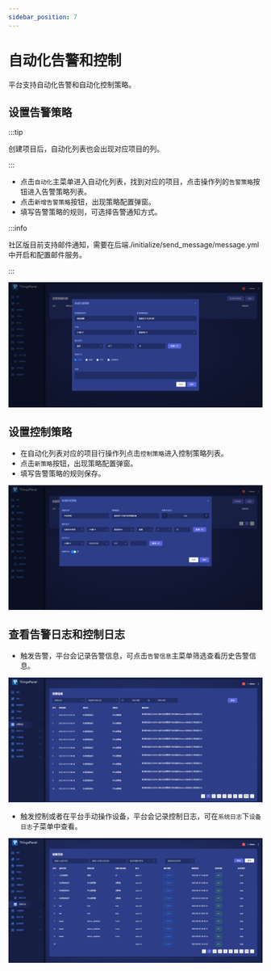 ```yaml
---
sidebar_position: 7
---
```


# 自动化告警和控制

平台支持自动化告警和自动化控制策略。

## 设置告警策略

:::tip

创建项目后，自动化列表也会出现对应项目的列。

:::

* 点击`自动化`主菜单进入自动化列表，找到对应的项目，点击操作列的`告警策略`按钮进入告警策略列表。
* 点击`新增告警策略`按钮，出现策略配置弹窗。
* 填写告警策略的规则，可选择告警通知方式。

:::info

社区版目前支持邮件通知，需要在后端./initialize/send_message/message.yml中开启和配置邮件服务。

:::

![告警策略](image/automation-alert-1.jpeg)

## 设置控制策略

* 在自动化列表对应的项目行操作列点击`控制策略`进入控制策略列表。
* 点击`新策略`按钮，出现策略配置弹窗。
* 填写告警策略的规则保存。

![控制策略](image/automation-alert-2.jpeg)

## 查看告警日志和控制日志

* 触发告警，平台会记录告警信息，可点击`告警信息`主菜单筛选查看历史告警信息。

![告警信息](image/automation-alert-3.jpeg)

* 触发控制或者在平台手动操作设备，平台会记录控制日志，可在`系统日志`下`设备日志`子菜单中查看。

![设备日志](image/automation-alert-4.jpeg)
